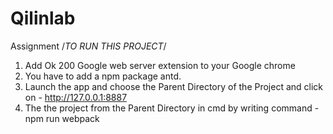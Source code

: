 # Qilinlab
Assignment
/*TO RUN THIS PROJECT*/
1. Add Ok 200 Google web server extension to your Google chrome
2. You have to add a npm package antd.
3. Launch the app and choose the Parent Directory of the Project and click on - http://127.0.0.1:8887
4. The the project from the Parent Directory in cmd by writing command - npm run webpack
